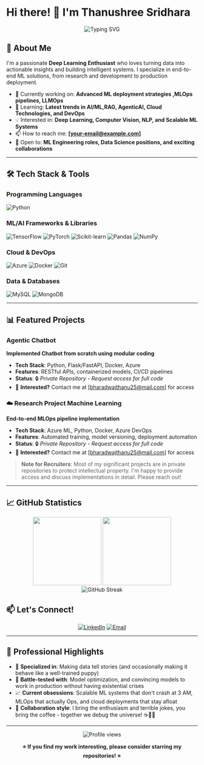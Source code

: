 # Hi there! 👋 I'm Thanushree Sridhara

<div align="center">
  <img src="https://readme-typing-svg.herokuapp.com?font=Fira+Code&size=30&duration=3000&pause=1000&color=2F81F7&center=true&vCenter=true&width=600&lines=Deep+Learning+Enthusiast;Interested+in+MLOps;Always+Learning+New+Things!" alt="Typing SVG" />
</div>

## 🚀 About Me

I'm a passionate **Deep Learning Enthusiast** who loves turning data into actionable insights and building intelligent systems. I specialize in end-to-end ML solutions, from research and development to production deployment.

- 🔭 Currently working on: **Advanced ML deployment strategies ,MLOps pipelines, LLMOps**
- 🌱 Learning: **Latest trends in AI/ML,RAG, AgenticAI, Cloud Technologies, and DevOps**
- 💡 Interested in: **Deep Learning, Computer Vision, NLP, and Scalable ML Systems**
- 📫 How to reach me: **[your-email@example.com]** 
- 💼 Open to: **ML Engineering roles, Data Science positions, and exciting collaborations**

---

## 🛠️ Tech Stack & Tools

### Programming Languages
![Python](https://img.shields.io/badge/Python-3776AB?style=for-the-badge&logo=python&logoColor=white)

### ML/AI Frameworks & Libraries
![TensorFlow](https://img.shields.io/badge/TensorFlow-FF6F00?style=for-the-badge&logo=tensorflow&logoColor=white)
![PyTorch](https://img.shields.io/badge/PyTorch-EE4C2C?style=for-the-badge&logo=pytorch&logoColor=white)
![Scikit-learn](https://img.shields.io/badge/scikit_learn-F7931E?style=for-the-badge&logo=scikit-learn&logoColor=white)
![Pandas](https://img.shields.io/badge/Pandas-150458?style=for-the-badge&logo=pandas&logoColor=white)
![NumPy](https://img.shields.io/badge/NumPy-013243?style=for-the-badge&logo=numpy&logoColor=white)

### Cloud & DevOps
![Azure](https://img.shields.io/badge/Microsoft_Azure-0089D0?style=for-the-badge&logo=microsoft-azure&logoColor=white)
![Docker](https://img.shields.io/badge/Docker-2496ED?style=for-the-badge&logo=docker&logoColor=white)
![Git](https://img.shields.io/badge/Git-F05032?style=for-the-badge&logo=git&logoColor=white)

### Data & Databases
![MySQL](https://img.shields.io/badge/MySQL-4479A1?style=for-the-badge&logo=mysql&logoColor=white)
![MongoDB](https://img.shields.io/badge/MongoDB-47A248?style=for-the-badge&logo=mongodb&logoColor=white)


---

## 📊 Featured Projects

### Agentic Chatbot 
**Implemented Chatbot from scratch using modular coding**
- **Tech Stack**: Python, Flask/FastAPI, Docker, Azure
- **Features**: RESTful APIs, containerized models, CI/CD pipelines
- **Status**: 🔒 *Private Repository - Request access for full code*
- 📧 **Interested?** Contact me at [bharadwajthanu25@mail.com] for access

### ☁️ Research Project Machine Learning
**End-to-end MLOps pipeline implementation**
- **Tech Stack**: Azure ML, Python, Docker, Azure DevOps
- **Features**: Automated training, model versioning, deployment automation
- **Status**: 🔒 *Private Repository - Request access for full code*
- 📧 **Interested?** Contact me at [bharadwajthanu25@mail.com] for access

> **Note for Recruiters**: Most of my significant projects are in private repositories to protect intellectual property. I'm happy to provide access and discuss implementations in detail. Please reach out!

---

## 📈 GitHub Statistics

<div align="center">
  <img height="180em" src="https://github-readme-stats.vercel.app/api?username=thanubharadwaj&show_icons=true&theme=tokyonight&include_all_commits=true&count_private=true"/>
  <img height="180em" src="https://github-readme-stats.vercel.app/api/top-langs/?username=thanubharadwaj&layout=compact&langs_count=7&theme=tokyonight"/>
</div>

<div align="center">
  <img src="https://github-readme-streak-stats.herokuapp.com/?user=thanubharadwaj&theme=tokyonight" alt="GitHub Streak"/>
</div>

## 📫 Let's Connect!

<div align="center">
  
[![LinkedIn](https://img.shields.io/badge/LinkedIn-0077B5?style=for-the-badge&logo=linkedin&logoColor=white)](https://www.linkedin.com/in/thanushree-sridhara/)
[![Email](https://img.shields.io/badge/Email-D14836?style=for-the-badge&logo=gmail&logoColor=white)](mailto:bharadwajthanu25@gmail.com)

</div>

---

## 💼 Professional Highlights

- 🎯 **Specialized in**: Making data tell stories (and occasionally making it behave like a well-trained puppy)
- 🔧 **Battle-tested with**: Model optimization, and convincing models to work in production without having existential crises  
- 📈 **Current obsessions**: Scalable ML systems that don't crash at 3 AM, MLOps that actually Ops, and cloud deployments that stay afloat
- 🤝 **Collaboration style**: I bring the enthusiasm and terrible jokes, you bring the coffee - together we debug the universe! ☕🐛🌌

---

<div align="center">
  <img src="https://komarev.com/ghpvc/?username=thanubharadwaj&label=Profile%20views&color=0e75b6&style=flat" alt="Profile views"/>
</div>

<div align="center">
  
**⭐ If you find my work interesting, please consider starring my repositories! ⭐**

</div>
